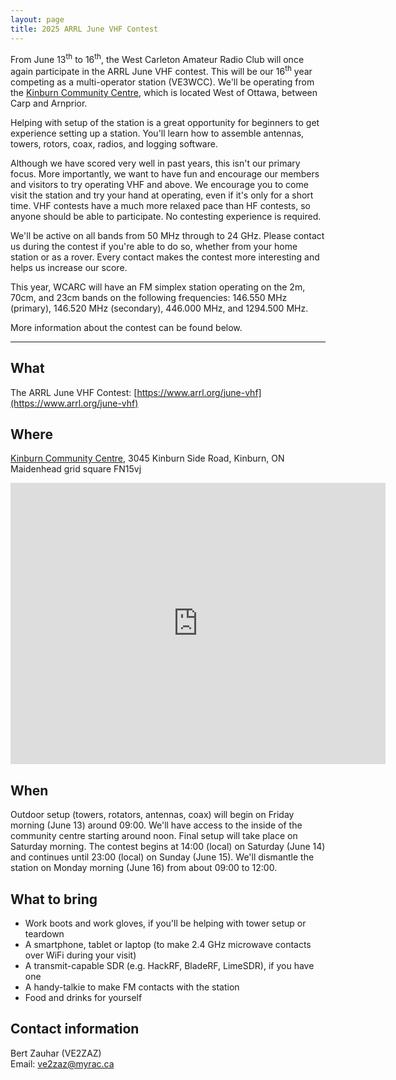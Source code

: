 ```yaml
---
layout: page
title: 2025 ARRL June VHF Contest
---
```


From June 13<sup>th</sup> to 16<sup>th</sup>, the West Carleton Amateur Radio Club will once again participate in the ARRL June VHF contest. This will be our 16<sup>th</sup> year competing as a multi-operator station (VE3WCC). We'll be operating from the [Kinburn Community Centre](https://www.kinburn.ca/), which is located West of Ottawa, between Carp and Arnprior.

Helping with setup of the station is a great opportunity for beginners to get experience setting up a station. You'll learn how to assemble antennas, towers, rotors, coax, radios, and logging software.

Although we have scored very well in past years, this isn't our primary focus. More importantly, we want to have fun and encourage our members and visitors to try operating VHF and above. We encourage you to come visit the station and try your hand at operating, even if it's only for a short time. VHF contests have a much more relaxed pace than HF contests, so anyone should be able to participate. No contesting experience is required.

We'll be active on all bands from 50 MHz through to 24 GHz. Please contact us during the contest if you're able to do so, whether from your home station or as a rover. Every contact makes the contest more interesting and helps us increase our score.

This year, WCARC will have an FM simplex station operating on the 2m, 70cm, and 23cm bands on the following frequencies: 146.550 MHz (primary), 146.520 MHz (secondary), 446.000 MHz, and 1294.500 MHz.

More information about the contest can be found below.

---

What
----

The ARRL June VHF Contest: [https://www.arrl.org/june-vhf](https://www.arrl.org/june-vhf)

Where
-----

[Kinburn Community Centre](https://www.kinburn.ca/), 3045 Kinburn Side Road, Kinburn, ON  
Maidenhead grid square FN15vj

<iframe src="https://www.google.com/maps/embed?pb=!1m18!1m12!1m3!1d2801.793598741986!2d-76.1893590843448!3d45.39333424619007!2m3!1f0!2f0!3f0!3m2!1i1024!2i768!4f13.1!3m3!1m2!1s0x4cd1f5c48e4c2959%3A0x2f3da9989ea48c03!2sKinburn%20Community%20Centre!5e0!3m2!1sen!2sca!4v1652758616920!5m2!1sen!2sca" width="600" height="450" style="border:0;" allowfullscreen="" loading="lazy" referrerpolicy="no-referrer-when-downgrade"></iframe>

When
----

Outdoor setup (towers, rotators, antennas, coax) will begin on Friday morning (June 13) around 09:00. We'll have access to the inside of the community centre starting around noon. Final setup will take place on Saturday morning. The contest begins at 14:00 (local) on Saturday (June 14) and continues until 23:00 (local) on Sunday (June 15). We'll dismantle the station on Monday morning (June 16) from about 09:00 to 12:00.

What to bring
-------------

* Work boots and work gloves, if you'll be helping with tower setup or teardown
* A smartphone, tablet or laptop (to make 2.4 GHz microwave contacts over WiFi during your visit)
* A transmit-capable SDR (e.g. HackRF, BladeRF, LimeSDR), if you have one
* A handy-talkie to make FM contacts with the station
* Food and drinks for yourself

Contact information
-------------------

Bert Zauhar (VE2ZAZ)  
Email: [ve2zaz@myrac.ca](mailto:ve2zaz@myrac.ca)
